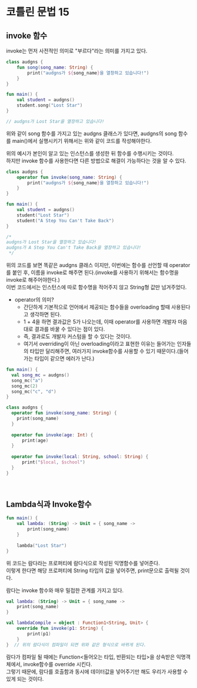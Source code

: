 # 코틀린 문법 15

## invoke 함수

invoke는 먼저 사전적인 의미로 "부르다"라는 의미를 가지고 있다.   

```kotlin
class audgns {
    fun song(song_name: String) {
        print("audgns가 ${song_name}을 열창하고 있습니다!")
    }
}

fun main() {
    val student = audgns()
    student.song("Lost Star")
}

// audgns가 Lost Star을 열창하고 있습니다!
```

위와 같이 song 함수를 가지고 있는 audgns 클래스가 있다면, audgns의 song 함수를 main()에서 실행시키기 위해서는 위와 같이 코드를 작성해야한다.

위의 예시가 본인이 알고 있는 인스턴스를 생성한 뒤 함수를 수행시키는 것이다.   
하지만 invoke 함수를 사용한다면 다른 방법으로 해결이 가능하다는 것을 알 수 있다.   

```kotlin
class audgns {
    operator fun invoke(song_name: String) {
        print("audgns가 ${song_name}을 열창하고 있습니다!")
    }
}

fun main() {
    val student = audgns()
    student("Lost Star")
    student("A Step You Can't Take Back")
}

/*
audgns가 Lost Star을 열창하고 있습니다!
audgns가 A Step You Can't Take Back을 열창하고 있습니다!
 */
```

위의 코드를 보면 똑같은 audgns 클래스 이지만, 이번에는 함수를 선언할 때 operator를 붙인 후, 이름을 invoke로 해주면 된다.(invoke를 사용하기 위해서는 함수명을 invoke로 해주어야한다.)   
이번 코드에서는 인스턴스에 따로 함수명을 적어주지 않고 String형 값만 넘겨주었다.   

* operator의 의미?
    * 간단하게 기본적으로 언어에서 제공되는 함수들을 overloading 할때 사용된다고 생각하면 된다.   
    * 1 + 4을 하면 결과값은 5가 나오는데, 이때 operator를 사용하면 개발자 마음대로 결과를 바꿀 수 있다는 점이 있다.
    * 즉, 결과로도 개발자 커스텀을 할 수 있다는 것이다.
    * 여기서 overriding이 아닌 overloading이라고 표현한 이유는 들어가는 인자들의 타입만 달리해주면, 여러가지 invoke함수를 사용할 수 있기 때문이다.(들어가는 타입이 같으면 에러가 난다.)

```kotlin
fun main() {
  val song_mc = audgns()
  song_mc("a")
  song_mc(2)
  song_mc("c", "d")
}

class audgns {
  operator fun invoke(song_name: String) {
    print(song_name)
  }
  
  operator fun invoke(age: Int) {
      print(age)
  }
  
  operator fun invoke(local: String, school: String) { 
      print("$local, $school")
  }
}
```

<br>

## Lambda식과 Invoke함수

```kotlin
fun main() {
    val lambda: (String) -> Unit = { song_name ->
        print(song_name)
    }
  
    lambda("Lost Star")
}
```

위 코드는 람다라는 프로퍼티에 람다식으로 작성된 익명함수를 넣어준다.   
이렇게 한다면 해당 프로퍼티에 String 타입의 값을 넣어주면, print문으로 출력될 것이다.   

람다는 invoke 함수와 매우 밀접한 관계를 가지고 있다.

```kotlin
val lambda: (String) -> Unit = { song_name ->
    print(song_name)
}

val lambdaCompile = object : Function1<String, Unit> {
    override fun invoke(p1: String) {
        print(p1)
    }
}  // 위의 람다식이 컴파일이 되면 위와 같은 형식으로 바뀌게 된다.
```

람다가 컴파일 될 때에는 Function<들어오는 타입, 반환되는 타입>을 상속받은 익명객체에서, invoke함수를 override 시킨다.   
그렇기 때문에, 람다를 호출함과 동시에 데이터값을 넣어주기만 해도 우리가 사용할 수 있게 되는 것이다.    